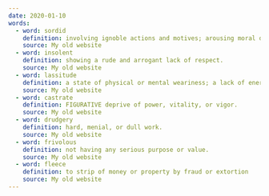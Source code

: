 ```yaml
---
date: 2020-01-10
words:
  - word: sordid
    definition: involving ignoble actions and motives; arousing moral distaste and contempt.
    source: My old website
  - word: insolent
    definition: showing a rude and arrogant lack of respect.
    source: My old website
  - word: lassitude
    definition: a state of physical or mental weariness; a lack of energy.
    source: My old website
  - word: castrate
    definition: FIGURATIVE deprive of power, vitality, or vigor.
    source: My old website
  - word: drudgery
    definition: hard, menial, or dull work.
    source: My old website
  - word: frivolous
    definition: not having any serious purpose or value.
    source: My old website
  - word: fleece
    definition: to strip of money or property by fraud or extortion
    source: My old website
---
```

